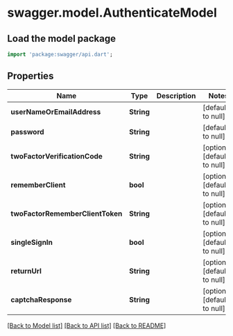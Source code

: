 # swagger.model.AuthenticateModel

## Load the model package
```dart
import 'package:swagger/api.dart';
```

## Properties
Name | Type | Description | Notes
------------ | ------------- | ------------- | -------------
**userNameOrEmailAddress** | **String** |  | [default to null]
**password** | **String** |  | [default to null]
**twoFactorVerificationCode** | **String** |  | [optional] [default to null]
**rememberClient** | **bool** |  | [optional] [default to null]
**twoFactorRememberClientToken** | **String** |  | [optional] [default to null]
**singleSignIn** | **bool** |  | [optional] [default to null]
**returnUrl** | **String** |  | [optional] [default to null]
**captchaResponse** | **String** |  | [optional] [default to null]

[[Back to Model list]](../README.md#documentation-for-models) [[Back to API list]](../README.md#documentation-for-api-endpoints) [[Back to README]](../README.md)


